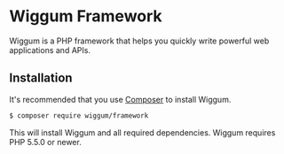 # Wiggum Framework

Wiggum is a PHP framework that helps you quickly write powerful web applications and APIs.

## Installation

It's recommended that you use [Composer](https://getcomposer.org/) to install Wiggum.

```bash
$ composer require wiggum/framework
```

This will install Wiggum and all required dependencies. Wiggum requires PHP 5.5.0 or newer.
